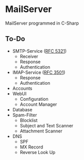 # MailServer
MailServer programmed in C-Sharp

## To-Do
- SMTP-Service ([RFC 5321](https://tools.ietf.org/html/rfc5321))
  - Receiver
  - Response
  - Authentication
- IMAP-Service ([RFC 3501](https://tools.ietf.org/html/rfc3501#section-7.2.1))
  - Response
  - Authentication
- Accounts
- WebUI
  - Configuration
  - Account Manager
- Database
- Spam-Filter
  - Blocklist
  - Subject and Text Scanner
  - Attachment Scanner
- DNS
  - SPF
  - MX Record
  - Reverse Look Up
